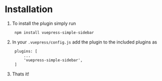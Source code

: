 # Installation

1. To install the plugin simply run

        npm install vuepress-simple-sidebar

2. In your `.vuepress/config.js` add the plugin to the included plugins as

        plugins: [
            ...
            'vuepress-simple-sidebar',
        ]

3. Thats it!
